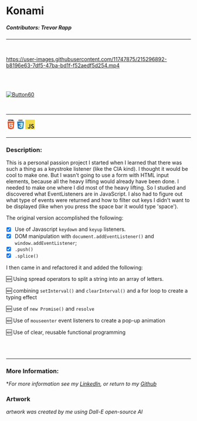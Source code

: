 # Konami


##### Contributors: Trevor Rapp

---

<br>

https://user-images.githubusercontent.com/11747875/215296892-b8196e63-7df5-47ba-bd1f-f52aedf5d254.mp4

<br>

<br>

[![Button60](https://user-images.githubusercontent.com/11747875/141862863-396ab1ee-36db-45fc-bdf9-857cc75ef75b.png)](https://trrapp12.github.io/konami/)


<br>




---

<img align="left" alt="HTML5" width="26px" src="https://raw.githubusercontent.com/github/explore/80688e429a7d4ef2fca1e82350fe8e3517d3494d/topics/html/html.png" />
<img align="left" alt="CSS3" width="26px" src="https://raw.githubusercontent.com/github/explore/80688e429a7d4ef2fca1e82350fe8e3517d3494d/topics/css/css.png" />
<img align="left" alt="JavaScript" width="26px" src="https://raw.githubusercontent.com/github/explore/80688e429a7d4ef2fca1e82350fe8e3517d3494d/topics/javascript/javascript.png" />

<br>
<br>

---

### Description:


This is a personal passion project I started when I learned that there was such a thing as a keystroke listener (like the CIA kind).  I thought it would be cool to make one.  But I wasn't going to use a form with HTML input elements, because all the heavy lifting would already have been done.  I needed to make one where I did most of the heavy lifting.  So I studied and discovered what EventListeners are in JavaScript.  I also had to figure out what type of events were returned and how to filter out keys I didn't want to be displayed (like when you press the space bar it would type 'space').  

The original version accomplished the following:

- [x] Use of Javascript ```keydown``` and ```keyup``` listeners.
- [x] DOM manipulation with ```document.addEventListener()``` and ```window.addEventListener```; 
- [x] ```.push()```
- [x] ```.splice()```

I then came in and refactored it and added the following:

🆕 Using spread operators to split a string into an array of letters.

🆕 combining ```setInterval()``` and ```clearInterval()``` and a for loop to create a typing effect

🆕 use of ```new Promise()``` and ```resolve```

🆕 Use of ```mouseenter``` event listeners to create a pop-up animation

🆕 Use of clear, reusable functional programming

<br>
<br>

---

### More Information:

\**For more information see my [LinkedIn](https://www.linkedin.com/in/trevor-rapp-042a1037), or return to my [Github](https://github.com/trrapp12)*

### Artwork

*artwork was created by me using Dall-E open-source AI*
